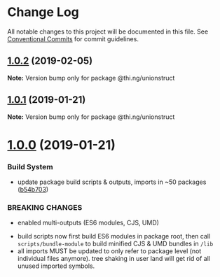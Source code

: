 # Change Log

All notable changes to this project will be documented in this file.
See [Conventional Commits](https://conventionalcommits.org) for commit guidelines.

## [1.0.2](https://github.com/thi-ng/umbrella/compare/@thi.ng/unionstruct@1.0.1...@thi.ng/unionstruct@1.0.2) (2019-02-05)

**Note:** Version bump only for package @thi.ng/unionstruct





## [1.0.1](https://github.com/thi-ng/umbrella/compare/@thi.ng/unionstruct@1.0.0...@thi.ng/unionstruct@1.0.1) (2019-01-21)

**Note:** Version bump only for package @thi.ng/unionstruct





# [1.0.0](https://github.com/thi-ng/umbrella/compare/@thi.ng/unionstruct@0.1.19...@thi.ng/unionstruct@1.0.0) (2019-01-21)


### Build System

* update package build scripts & outputs, imports in ~50 packages ([b54b703](https://github.com/thi-ng/umbrella/commit/b54b703))


### BREAKING CHANGES

* enabled multi-outputs (ES6 modules, CJS, UMD)

- build scripts now first build ES6 modules in package root, then call
  `scripts/bundle-module` to build minified CJS & UMD bundles in `/lib`
- all imports MUST be updated to only refer to package level
  (not individual files anymore). tree shaking in user land will get rid of
  all unused imported symbols.
